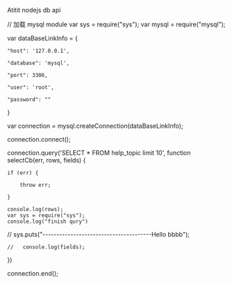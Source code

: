 Atitit nodejs db api

// 加载 mysql module
var sys = require("sys");
var mysql = require("mysql");

var dataBaseLinkInfo = {

    "host": '127.0.0.1',

    "database": 'mysql',

    "port": 3306,

    "user": 'root',

    "password": ""

}

var connection = mysql.createConnection(dataBaseLinkInfo);

connection.connect();

connection.query('SELECT * FROM  help_topic limit 10', function selectCb(err, rows, fields) {

    if (err) {

        throw err;

    }

    console.log(rows);
    var sys = require("sys");
    console.log("finish qury")
 //   sys.puts("---------------------------------------Hello bbbb");

    //   console.log(fields);

})

connection.end();

